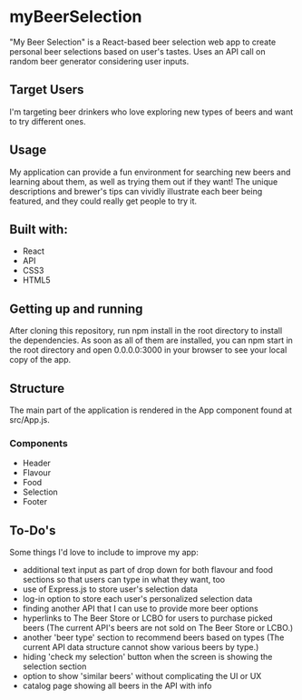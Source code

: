 # myBeerSelection

"My Beer Selection" is a React-based beer selection web app to create personal beer selections based on user's tastes. Uses an API call on random beer generator considering user inputs.

## Target Users
I'm targeting beer drinkers who love exploring new types of beers and want to try different ones.

## Usage
My application can provide a fun environment for searching new beers and learning about them, as well as trying them out if they want! The unique descriptions and brewer's tips can vividly illustrate each beer being featured, and they could really get people to try it.

## Built with:
- React
- API
- CSS3
- HTML5

## Getting up and running
After cloning this repository, run npm install in the root directory to install the dependencies. As soon as all of them are installed, you can npm start in the root directory and open 0.0.0.0:3000 in your browser to see your local copy of the app.

## Structure
The main part of the application is rendered in the App component found at src/App.js.
### Components
- Header
- Flavour
- Food
- Selection
- Footer

## To-Do's
Some things I'd love to include to improve my app:
- additional text input as part of drop down for both flavour and food sections so that users can type in what they want, too
- use of Express.js to store user's selection data
- log-in option to store each user's personalized selection data
- finding another API that I can use to provide more beer options 
- hyperlinks to The Beer Store or LCBO for users to purchase picked beers (The current API's beers are not sold on The Beer Store or LCBO.)
- another 'beer type' section to recommend beers based on types (The current API data structure cannot show various beers by type.)
- hiding 'check my selection' button when the screen is showing the selection section
- option to show 'similar beers' without complicating the UI or UX
- catalog page showing all beers in the API with info
